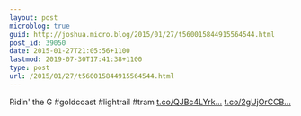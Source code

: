 ```yaml
---
layout: post
microblog: true
guid: http://joshua.micro.blog/2015/01/27/t560015844915564544.html
post_id: 39050
date: 2015-01-27T21:05:56+1100
lastmod: 2019-07-30T17:41:38+1100
type: post
url: /2015/01/27/t560015844915564544.html
---
```

Ridin' the G #goldcoast #lightrail #tram [t.co/QJBc4LYrk...](http://t.co/QJBc4LYrkZ) [t.co/2gUjOrCCB...](http://t.co/2gUjOrCCBK)
